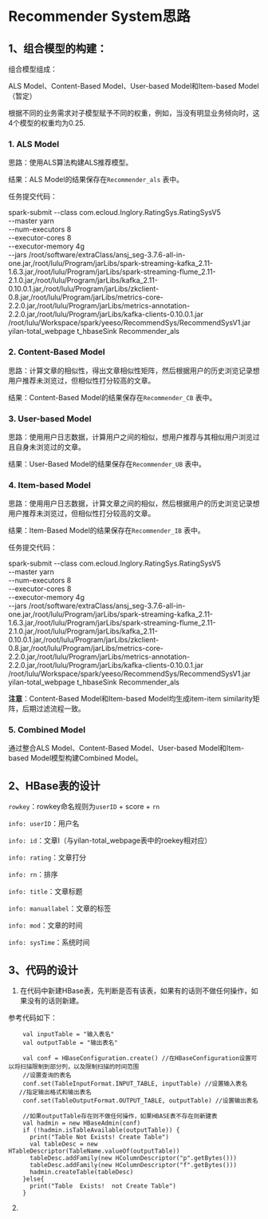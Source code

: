 # Recommender System思路

## 1、组合模型的构建：

组合模型组成：

ALS Model、Content-Based Model、User-based Model和Item-based Model
（暂定）

根据不同的业务需求对子模型赋予不同的权重，例如，当没有明显业务倾向时，这4个模型的权重均为0.25.

### 1. ALS Model

思路：使用ALS算法构建ALS推荐模型。

结果：ALS Model的结果保存在`Recommender_als` 表中。

任务提交代码：

spark-submit --class com.ecloud.Inglory.RatingSys.RatingSysV5 \
--master yarn \
--num-executors 8 \
--executor-cores 8 \
--executor-memory 4g \
--jars /root/software/extraClass/ansj_seg-3.7.6-all-in-one.jar,/root/lulu/Program/jarLibs/spark-streaming-kafka_2.11-1.6.3.jar,/root/lulu/Program/jarLibs/spark-streaming-flume_2.11-2.1.0.jar,/root/lulu/Program/jarLibs/kafka_2.11-0.10.0.1.jar,/root/lulu/Program/jarLibs/zkclient-0.8.jar,/root/lulu/Program/jarLibs/metrics-core-2.2.0.jar,/root/lulu/Program/jarLibs/metrics-annotation-2.2.0.jar,/root/lulu/Program/jarLibs/kafka-clients-0.10.0.1.jar \
/root/lulu/Workspace/spark/yeeso/RecommendSys/RecommendSysV1.jar \
yilan-total_webpage t_hbaseSink  Recommender_als

### 2. Content-Based Model

思路：计算文章的相似性，得出文章相似性矩阵，然后根据用户的历史浏览记录想用户推荐未浏览过，但相似性打分较高的文章。

结果：Content-Based Model的结果保存在`Recommender_CB` 表中。

### 3. User-based Model

思路：使用用户日志数据，计算用户之间的相似，想用户推荐与其相似用户浏览过且自身未浏览过的文章。

结果：User-Based Model的结果保存在`Recommender_UB` 表中。

### 4. Item-based Model

思路：使用用户日志数据，计算文章之间的相似，然后根据用户的历史浏览记录想用户推荐未浏览过，但相似性打分较高的文章。

结果：Item-Based Model的结果保存在`Recommender_IB` 表中。



任务提交代码：

spark-submit --class com.ecloud.Inglory.RatingSys.RatingSysV5 \
--master yarn \
--num-executors 8 \
--executor-cores 8 \
--executor-memory 4g \
--jars /root/software/extraClass/ansj_seg-3.7.6-all-in-one.jar,/root/lulu/Program/jarLibs/spark-streaming-kafka_2.11-1.6.3.jar,/root/lulu/Program/jarLibs/spark-streaming-flume_2.11-2.1.0.jar,/root/lulu/Program/jarLibs/kafka_2.11-0.10.0.1.jar,/root/lulu/Program/jarLibs/zkclient-0.8.jar,/root/lulu/Program/jarLibs/metrics-core-2.2.0.jar,/root/lulu/Program/jarLibs/metrics-annotation-2.2.0.jar,/root/lulu/Program/jarLibs/kafka-clients-0.10.0.1.jar \
/root/lulu/Workspace/spark/yeeso/RecommendSys/RecommendSysV1.jar \
yilan-total_webpage t_hbaseSink  Recommender_als


**注意**：Content-Based Model和Item-based Model均生成item-item similarity矩阵，后期过滤流程一致。


### 5. Combined Model

通过整合ALS Model、Content-Based Model、User-based Model和Item-based Model模型构建Combined Model。

## 2、HBase表的设计



`rowkey`：rowkey命名规则为`userID` + score + `rn`

`info: userID`：用户名

`info: id`：文章I（与yilan-total_webpage表中的roekey相对应）

`info: rating`：文章打分

`info: rn`：排序

`info: title`：文章标题

`info: manuallabel`：文章的标签

`info: mod`：文章的时间

`info: sysTime`：系统时间


## 3、代码的设计

1. 在代码中新建HBase表，先判断是否有该表，如果有的话则不做任何操作，如果没有的话则新建。

参考代码如下：

        val inputTable = "输入表名"
        val outputTable = "输出表名"

        val conf = HBaseConfiguration.create() //在HBaseConfiguration设置可以将扫描限制到部分列，以及限制扫描的时间范围
        //设置查询的表名
        conf.set(TableInputFormat.INPUT_TABLE, inputTable) //设置输入表名
       //指定输出格式和输出表名
        conf.set(TableOutputFormat.OUTPUT_TABLE, outputTable) //设置输出表名

        //如果outputTable存在则不做任何操作，如果HBASE表不存在则新建表
        val hadmin = new HBaseAdmin(conf)
        if (!hadmin.isTableAvailable(outputTable)) {
          print("Table Not Exists! Create Table")
          val tableDesc = new HTableDescriptor(TableName.valueOf(outputTable))
          tableDesc.addFamily(new HColumnDescriptor("p".getBytes()))
          tableDesc.addFamily(new HColumnDescriptor("f".getBytes()))
          hadmin.createTable(tableDesc)
        }else{
          print("Table  Exists!  not Create Table")
        }

2.

